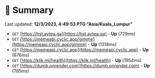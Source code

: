 # 📖 Summary
Last updated: **12/3/2023, 4:49:53 PTG "Asia/Kuala_Lumpur"**

- `GET` [https://hst.aytea.ga](https://hst.aytea.ga) - **Up** (729ms)
- `GET` [https://memeapi.cyclic.app/gimme](https://memeapi.cyclic.app/gimme) - **Up** (1318ms)
- `GET` [https://memeapi.cyclic.app](https://memeapi.cyclic.app) - **Up** (676ms)
- `GET` [https://klik.ml/health](https://klik.ml/health) - **Up** (1954ms)
- `GET` [https://dumb.onrender.com](https://dumb.onrender.com) - **Up** (785ms)
